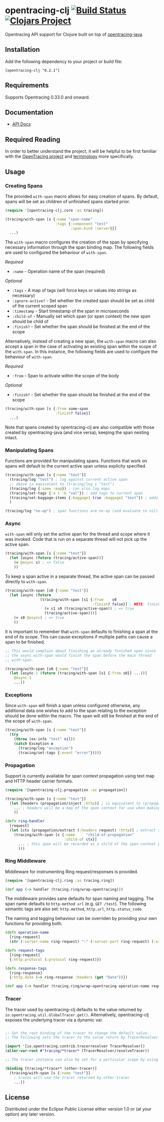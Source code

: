 # opentracing-clj [![Build Status](https://travis-ci.org/alvinfrancis/opentracing-clj.svg?branch=master)](https://travis-ci.org/alvinfrancis/opentracing-clj) [![Clojars Project](https://img.shields.io/clojars/v/opentracing-clj.svg)](https://clojars.org/opentracing-clj)
Opentracing API support for Clojure built on top of
[opentracing-java](https://github.com/opentracing/opentracing-java).

## Installation

Add the following dependency to your project or build file:

```
[opentracing-clj "0.2.1"]
```

## Requirements

Supports Opentracing 0.33.0 and onward.

## Documentation

- [API Docs](http://alvinfrancis.github.com/opentracing-clj)

## Required Reading

In order to better understand the project, it will be helpful to be
first familiar with the [OpenTracing project](http://opentracing.io)
and [terminology](http://opentracing.io/documentation/pages/spec.html)
more specifically.

## Usage

### Creating Spans

The provided `with-span` macro allows for easy creation of spans.  By
default, spans will be set as children of unfinished spans started
prior.

``` clojure
(require '[opentracing-clj.core :as tracing])

(tracing/with-span [s {:name "span-name"
                       :tags {:component "test"
                              :span.kind :server}}]
  ...)
```

The `with-span` macro configures the creation of the span by
specifying necessary information through the span binding map.  The
following fields are used to configured the behaviour of `with-span`.

*Required*
- `:name` - Operation name of the span (required)

*Optional*
- `:tags` - A map of tags (will force keys or values into strings as necessary)
- `:ignore-active?` - Set whether the created span should be set as child of the current scoped span
- `:timestamp` - Start timestamp of the span in microseconds
- `:child-of` - Manually set which span (or span context) the new span should be child of
- `:finish?` - Set whether the span should be finished at the end of the scope

Alternatively, instead of creating a new span, the `with-span` macro
can also accept a span in the case of activating an existing span
within the scope of the `with-span`.  In this instance, the following
fields are used to configure the behaviour of `with-span`.

*Required*
- `:from` - Span to activate within the scope of the body

*Optional*
- `:finish?` - Set whether the span should be finished at the end of the scope

``` clojure
(tracing/with-span [s {:from some-span
                       :finish? false}]
  ...)
```

Note that spans created by opentracing-clj are also compatible with
those created by opentracing-java (and vice versa); keeping the span
nesting intact.

### Manipulating Spans

Functions are provided for manipulating spans.  Functions that work on
spans will default to the current active span unless explicity
specified.

``` clojure
(tracing/with-span [s {:name "test"}]
  (tracing/log "test") ; log against current active span
  ;; above is equivalent to (tracing/log s "test")
  (tracing/log {:some :map}) ; can also log maps
  (tracing/set-tags {:a 1 :b "val"}) ; add tags to current span
  (tracing/set-baggage-items {:baggage1 true :baggage2 "test"}) ; adds baggage to span for propagation across contexts
  )

(tracing/log "no-op") ; span functions are no-op (and evaluate to nil) if there is no active span
```

### Async

`with-span` will only set the active span for the thread and scope
where it was invoked.  Code that is run on a separate thread will not
pick up the active span.

``` clojure
(tracing/with-span [s {:name "test"}]
  (let [async (future (tracing/active-span))]
    (= @async s) ; => false
    ))
```

To keep a span active in a separate thread, the active span can be
passed directly to `with-span`.

``` clojure
(tracing/with-span [s0 {:name "test"}]
  (let [async (future
                (tracing/with-span [s1 {:from    s0
                                        :finish? false}] ; NOTE: finish? is set to false to prevent early finishing of the span
                  (= s1 s0 (tracing/active-span)) ; => true
                  (tracing/active-span)))]
    (= s0 @async) ; => true
    ))
```

It is important to remember that `with-span` defaults to finishing a
span at the end of its scope.  This can cause exceptions if multiple
paths can cause a span to be finished.

``` clojure
;; This would complain about finishing an already finished span since
;; the async with-span would finish the span before the main thread
;; with-span.

(tracing/with-span [s0 {:name "test"}]
  (let [async-1 (future (tracing/with-span [s1 {:from s0}] ...))]
    @async-1
    ...))
```

### Exceptions

Since `with-span` will finish a span unless configured otherwise, any
additional data one wishes to add to the span relating to the exception
should be done within the macro.  The span will still be finished at
the end of the scope of `with-span`.

``` clojure
(tracing/with-span [s {:name "test"}]
  (try
    (throw (ex-info "test" nil))
    (catch Exception e
      (tracing/log "exception")
      (tracing/set-tags {:event "error"}))))
```

### Propagation

Support is currently available for span context propagation using text
map and HTTP header carrier formats.

``` clojure
(require '[opentracing-clj.propagation :as propagation])

(tracing/with-span [s {:name "test"}]
  (let [headers (propagation/inject :http)] ; is equivalent to (propagation/inject (tracing/context s) :http)
    ... ; headers will be a map of the span context for use when making an HTTP call
    ))

(defn ring-handler
  [request]
  (let [ctx (propagation/extract (:headers request) :http)] ; extract span context from request headers
    (tracing/with-span [s {:name     "child-of-propagation"
                           :child-of ctx}]
      ... ; this span will be recorded as a child of the span context propagated through the HTTP call to this handler
      )))
```

### Ring Middleware

Middleware for instrumenting Ring request/responses is provided.

``` clojure
(require '[opentracing-clj.ring :as tracing.ring])

(def app (-> handler (tracing.ring/wrap-opentracing)))
```

The middleware provides sane defaults for span naming and tagging.
The span name defaults to `http-method url` (e.g. `GET /test`).
The following semantic tags are also set: `http.method`, `http.url`, `http.status_code`.

The naming and tagging behaviour can be overriden by providing your
own functions for providing both.

``` clojure
(defn operation-name
  [ring-request]
  (str (:server-name ring-request) ":" (:server-port ring-request) (:uri ring-request)))

(defn request-tags
  [ring-request]
  {:http.protocol (:protocol ring-request)})

(defn response-tags
  [ring-response]
  {:http.date (-> ring-response :headers (get "Date"))})

(def app (-> handler (tracing.ring/wrap-opentracing operation-name request-tags response-tags)))
```

### Tracer

The tracer used by opentracing-clj defaults to the value returned by
`io.opentracing.util.GlobalTracer.get()`.  Alternatively,
opentracing-clj exposes the underlying tracer via a dynamic var.

``` clojure

;; Set the root binding of the tracer to change the default value.
;; The following sets the tracer to the value return by TracerResolver.

(import '[io.opentracing.contrib.tracerresolver TracerResolver])
(alter-var-root #'tracing/*tracer* (TracerResolver/resolveTracer))

;; The tracer instance can also be set for a particular scope by using binding

(binding [tracing/*tracer* (other-tracer)]
  (tracing/with-span [s {:name "test"}]
    ; traces will use the tracer returned by other-tracer
    ...))

```

## License

Distributed under the Eclipse Public License either version 1.0 or (at
your option) any later version.
